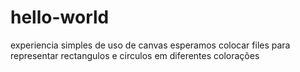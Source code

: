 # hello-world
experiencia simples de uso de canvas
esperamos colocar files para representar rectangulos e circulos em diferentes colorações
